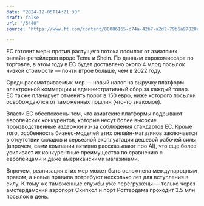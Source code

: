```yaml
---
date: "2024-12-05T14:21:30"
draft: false
url: "/5440"
source: "https://www.ft.com/content/88086165-d74a-42b7-a2d2-79b6a97820e9?desktop=true&segmentId=7c8f09b9-9b61-4fbb-9430-9208a9e233c8#myft:notification:daily-email:content"

---
```


ЕС готовит меры против растущего потока посылок от азиатских онлайн-ретейлеров вроде Temu и Shein. По данным еврокомиссара по торговле, в этом году в ЕС будет доставлено около 4 млрд посылок низкой стоимости — почти втрое больше, чем в 2022 году.

Среди рассматриваемых мер — новый налог на выручку платформ электронной коммерции и административный сбор за каждый товар. ЕС также планирует отменить порог в 150 евро, ниже которого посылки освобождаются от таможенных пошлин (что-то знакомое).

Власти ЕС обеспокоены тем, что азиатские платформы подрывают европейских конкурентов, которые несут более высокие производственные издержки из-за соблюдения стандартов ЕС. Кроме того, особенность бизнес-моделей этих онлайн-магазинов заключается в отсутствии складов и серьезной эксплуатации дешевой рабочей силы (впрочем, сами компании активно рассказывают про AI), что еще более усиливает их конкурентные преимущества по сравнению с европейцами и даже американскими магазинами.

Впрочем, реализация этих мер может быть осложнена международным правом, а новые правила потребуют несколько лет для вступления в силу. К тому же таможенные службы уже перегружены — только через амстердамский аэропорт Схипхол и порт Роттердама проходит 3.5 млн посылок в день.
